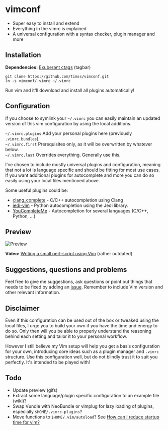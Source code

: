 vimconf
=======
* Super easy to install and extend
* Everything in the vimrc is explained
* A universal configuration with a syntax checker, plugin manager and more

Installation
------------
**Dependencies:** [Exuberant ctags](http://ctags.sourceforge.net/) (tagbar)

    git clone https://github.com/timss/vimconf.git
    ln -s vimconf/.vimrc ~/.vimrc

Run vim and it'll download and install all plugins automatically!

Configuration
-------------
If you choose to symlink your `~/.vimrc` you can easily maintain an updated
version of this vim configuration by using the local additions.

`~/.vimrc.plugins`  Add your personal plugins here (previously `.vimrc.bundles`).   
`~/.vimrc.first`    Prerequisites only, as it will be overwritten by whatever below.   
`~/.vimrc.last`     Overrides everything. Generally use this.   

I've chosen to include mostly universal plugins and configuration, meaning that
not a lot is language specific and should be fitting for most use cases. If you
want additional plugins for autocomplete and more you can do so easily using
your local files mentioned above.

Some useful plugins could be:

* [clang\_complete](https://github.com/Rip-Rip/clang_complete) - C/C++ autocompletion using Clang
* [jedi-vim](https://github.com/davidhalter/jedi-vim) - Python autocompletion using the Jedi library.
* [YouCompleteMe](https://github.com/Valloric/YouCompleteMe) - Autocompletion for several languages (C/C++, Python, ...)

Preview
-------

![Preview](http://i.imgur.com/jpevpU7.png "Vim screenshot")

**Video:** [Writing a small perl-script using Vim](http://youtu.be/DrzAuLsxgwU) (rather outdated)

Suggestions, questions and problems
-----------------------------------
Feel free to give me suggestions, ask questions or point out things that needs
to be fixed by adding an [issue](https://github.com/timss/vimconf/issues).
Remember to include Vim version and other relevant information.

Disclaimer
----------
Even if this configuration can be used out of the box or tweaked using
the local files, I urge you to build your own if you have the time and
energy to do so. Only then will you be able to properly understand the
reasoning behind each setting and tailor it to your personal workflow.

However I still believe my Vim setup will help you get a basis configuration
for your own, introducing core ideas such as a plugin manager and
`.vimrc` structure. Use this configuration well, but do not blindly trust it to
suit you perfectly. It's intended to be played with!

Todo
----
* Update preview (gifs)
* Extract some language/plugin specific configuration to an example file (wiki)?
* Swap Vundle with NeoBundle or vimplug for lazy loading of plugins, especially
  `$HOME/.vimrc.plugins`?
* Move functions to `$HOME/.vim/autoload`? See
  [How can I reduce startup time for vim?](http://stackoverflow.com/a/21197543/1076493)
